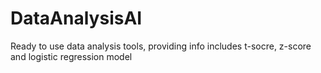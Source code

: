 # DataAnalysisAI
Ready to use data analysis tools, providing info includes t-socre, z-score and logistic regression model 
